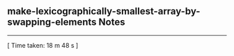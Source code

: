 <h2>make-lexicographically-smallest-array-by-swapping-elements Notes</h2><hr>[ Time taken: 18 m 48 s ]